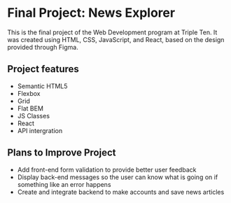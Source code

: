# Final Project: News Explorer

This is the final project of the Web Development program at Triple Ten. It was created using HTML, CSS, JavaScript, and React, based on the design provided through Figma.

## Project features

- Semantic HTML5
- Flexbox
- Grid
- Flat BEM
- JS Classes
- React
- API intergration

## Plans to Improve Project

- Add front-end form validation to provide better user feedback
- Display back-end messages so the user can know what is going on if something like an error happens
- Create and integrate backend to make accounts and save news articles
